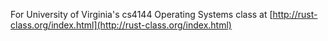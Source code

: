 For University of Virginia's cs4144 Operating Systems class at [http://rust-class.org/index.html](http://rust-class.org/index.html)

